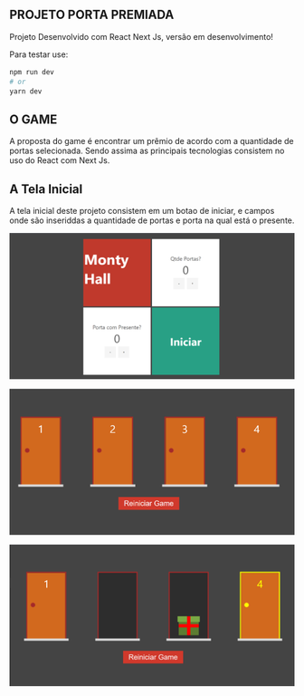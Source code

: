 
## PROJETO PORTA PREMIADA

Projeto Desenvolvido com React Next Js, versão em desenvolvimento!

Para testar use:


```bash
npm run dev
# or
yarn dev
```

## O GAME

A proposta do game é encontrar um prêmio de acordo com a quantidade de portas selecionada. Sendo assima
as principais tecnologias consistem no uso do React com Next Js. 

## A Tela Inicial

A tela inicial deste projeto consistem em um botao de iniciar, e campos onde são inseriddas a quantidade de portas e porta na qual está o presente.


![alt text](https://github.com/fredcrodrigues/Desafio_Porta/blob/main/telaInicial.png)

![alt text](https://github.com/fredcrodrigues/Desafio_Porta/blob/main/portaPremiada.png)

![alt text](https://github.com/fredcrodrigues/Desafio_Porta/blob/main/portas.png)

